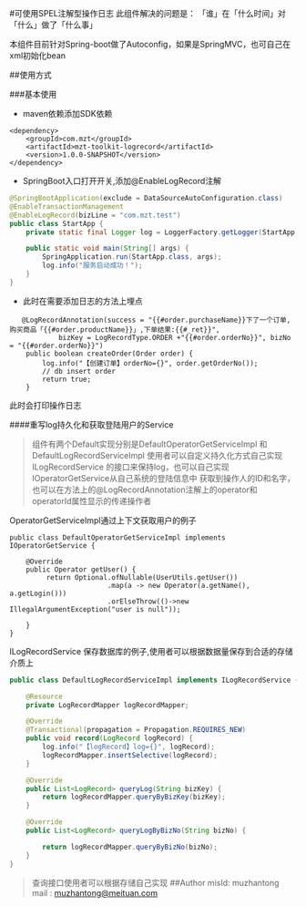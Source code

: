 #可使用SPEL注解型操作日志
此组件解决的问题是：
「谁」在「什么时间」对「什么」做了「什么事」

本组件目前针对Spring-boot做了Autoconfig，如果是SpringMVC，也可自己在xml初始化bean

##使用方式

###基本使用
* maven依赖添加SDK依赖
```
<dependency>
    <groupId>com.mzt</groupId>
    <artifactId>mzt-toolkit-logrecord</artifactId>
    <version>1.0.0-SNAPSHOT</version>
</dependency>
```
* SpringBoot入口打开开关,添加@EnableLogRecord注解
```java
@SpringBootApplication(exclude = DataSourceAutoConfiguration.class)
@EnableTransactionManagement
@EnableLogRecord(bizLine = "com.mzt.test")
public class StartApp {
    private static final Logger log = LoggerFactory.getLogger(StartApp.class);

    public static void main(String[] args) {
        SpringApplication.run(StartApp.class, args);
        log.info("服务启动成功！");
    }
}
```
* 此时在需要添加日志的方法上埋点
```
   @LogRecordAnnotation(success = "{{#order.purchaseName}}下了一个订单,购买商品「{{#order.productName}}」,下单结果:{{#_ret}}",
            bizKey = LogRecordType.ORDER +"{{#order.orderNo}}", bizNo = "{{#order.orderNo}}")
    public boolean createOrder(Order order) {
        log.info("【创建订单】orderNo={}", order.getOrderNo());
        // db insert order
        return true;
    }
```
此时会打印操作日志

####重写log持久化和获取登陆用户的Service
> 组件有两个Default实现分别是DefaultOperatorGetServiceImpl 和 DefaultLogRecordServiceImpl
> 使用者可以自定义持久化方式自己实现ILogRecordService 的接口来保持log，也可以自己实现IOperatorGetService从自己系统的登陆信息中
> 获取到操作人的ID和名字，也可以在方法上的@LogRecordAnnotation注解上的operator和operatorId属性显示的传递操作者

OperatorGetServiceImpl通过上下文获取用户的例子
```
public class DefaultOperatorGetServiceImpl implements IOperatorGetService {

    @Override
    public Operator getUser() {
         return Optional.ofNullable(UserUtils.getUser())
                        .map(a -> new Operator(a.getName(), a.getLogin()))
                        .orElseThrow(()->new IllegalArgumentException("user is null"));
       
    }
}
```
ILogRecordService 保存数据库的例子,使用者可以根据数据量保存到合适的存储介质上
```java
public class DefaultLogRecordServiceImpl implements ILogRecordService {

    @Resource
    private LogRecordMapper logRecordMapper;

    @Override
    @Transactional(propagation = Propagation.REQUIRES_NEW)
    public void record(LogRecord logRecord) {
        log.info("【logRecord】log={}", logRecord);
        logRecordMapper.insertSelective(logRecord);
    }

    @Override
    public List<LogRecord> queryLog(String bizKey) {
        return logRecordMapper.queryByBizKey(bizKey);
    }

    @Override
    public List<LogRecord> queryLogByBizNo(String bizNo) {

        return logRecordMapper.queryByBizNo(bizNo);
    }
}
```
> 查询接口使用者可以根据存储自己实现
##Author
misId:   muzhantong   
mail : muzhantong@meituan.com